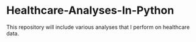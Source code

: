 # Healthcare-Analyses-In-Python
This repository will include various analyses that I perform on healthcare data.

